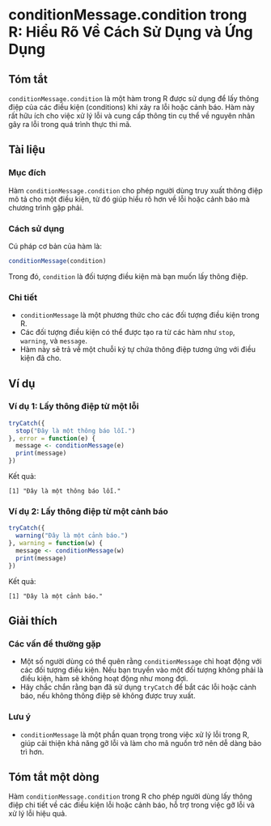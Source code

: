 <!--
Meta Description: # conditionMessage.condition trong R: Hiểu Rõ Về Cách Sử Dụng và Ứng Dụng ## Tóm tắt `conditionMessage.condition` là một hàm trong R được sử dụng để l...
Meta Keywords: một, lỗi, thông, conditionmessage, trong
-->

# conditionMessage.condition trong R: Hiểu Rõ Về Cách Sử Dụng và Ứng Dụng

## Tóm tắt
`conditionMessage.condition` là một hàm trong R được sử dụng để lấy thông điệp của các điều kiện (conditions) khi xảy ra lỗi hoặc cảnh báo. Hàm này rất hữu ích cho việc xử lý lỗi và cung cấp thông tin cụ thể về nguyên nhân gây ra lỗi trong quá trình thực thi mã.

## Tài liệu
### Mục đích
Hàm `conditionMessage.condition` cho phép người dùng truy xuất thông điệp mô tả cho một điều kiện, từ đó giúp hiểu rõ hơn về lỗi hoặc cảnh báo mà chương trình gặp phải.

### Cách sử dụng
Cú pháp cơ bản của hàm là:
```R
conditionMessage(condition)
```
Trong đó, `condition` là đối tượng điều kiện mà bạn muốn lấy thông điệp.

### Chi tiết
- `conditionMessage` là một phương thức cho các đối tượng điều kiện trong R. 
- Các đối tượng điều kiện có thể được tạo ra từ các hàm như `stop`, `warning`, và `message`.
- Hàm này sẽ trả về một chuỗi ký tự chứa thông điệp tương ứng với điều kiện đã cho.

## Ví dụ
### Ví dụ 1: Lấy thông điệp từ một lỗi
```R
tryCatch({
  stop("Đây là một thông báo lỗi.")
}, error = function(e) {
  message <- conditionMessage(e)
  print(message)
})
```
Kết quả:
```
[1] "Đây là một thông báo lỗi."
```

### Ví dụ 2: Lấy thông điệp từ một cảnh báo
```R
tryCatch({
  warning("Đây là một cảnh báo.")
}, warning = function(w) {
  message <- conditionMessage(w)
  print(message)
})
```
Kết quả:
```
[1] "Đây là một cảnh báo."
```

## Giải thích
### Các vấn đề thường gặp
- Một số người dùng có thể quên rằng `conditionMessage` chỉ hoạt động với các đối tượng điều kiện. Nếu bạn truyền vào một đối tượng không phải là điều kiện, hàm sẽ không hoạt động như mong đợi.
- Hãy chắc chắn rằng bạn đã sử dụng `tryCatch` để bắt các lỗi hoặc cảnh báo, nếu không thông điệp sẽ không được truy xuất.

### Lưu ý
- `conditionMessage` là một phần quan trọng trong việc xử lý lỗi trong R, giúp cải thiện khả năng gỡ lỗi và làm cho mã nguồn trở nên dễ dàng bảo trì hơn.

## Tóm tắt một dòng
Hàm `conditionMessage.condition` trong R cho phép người dùng lấy thông điệp chi tiết về các điều kiện lỗi hoặc cảnh báo, hỗ trợ trong việc gỡ lỗi và xử lý lỗi hiệu quả.